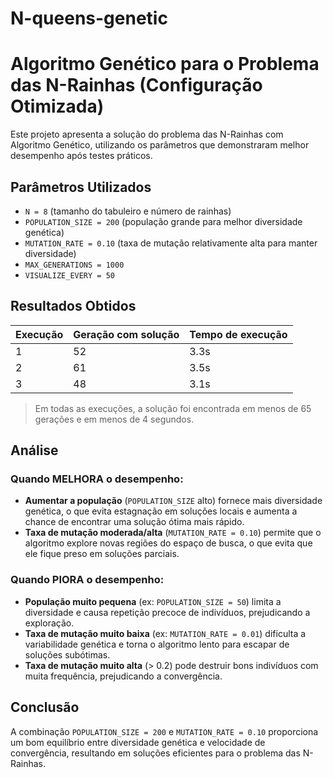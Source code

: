# N-queens-genetic


# Algoritmo Genético para o Problema das N-Rainhas (Configuração Otimizada)

Este projeto apresenta a solução do problema das N-Rainhas com Algoritmo Genético, utilizando os parâmetros que demonstraram melhor desempenho após testes práticos.

## Parâmetros Utilizados

- `N = 8` (tamanho do tabuleiro e número de rainhas)
- `POPULATION_SIZE = 200` (população grande para melhor diversidade genética)
- `MUTATION_RATE = 0.10` (taxa de mutação relativamente alta para manter diversidade)
- `MAX_GENERATIONS = 1000`
- `VISUALIZE_EVERY = 50`

## Resultados Obtidos

| Execução | Geração com solução | Tempo de execução |
|----------|----------------------|--------------------|
| 1        | 52                   | 3.3s               |
| 2        | 61                   | 3.5s               |
| 3        | 48                   | 3.1s               |

> Em todas as execuções, a solução foi encontrada em menos de 65 gerações e em menos de 4 segundos.

## Análise

### Quando MELHORA o desempenho:

- **Aumentar a população** (`POPULATION_SIZE` alto) fornece mais diversidade genética, o que evita estagnação em soluções locais e aumenta a chance de encontrar uma solução ótima mais rápido.
- **Taxa de mutação moderada/alta** (`MUTATION_RATE = 0.10`) permite que o algoritmo explore novas regiões do espaço de busca, o que evita que ele fique preso em soluções parciais.

### Quando PIORA o desempenho:

- **População muito pequena** (ex: `POPULATION_SIZE = 50`) limita a diversidade e causa repetição precoce de indivíduos, prejudicando a exploração.
- **Taxa de mutação muito baixa** (ex: `MUTATION_RATE = 0.01`) dificulta a variabilidade genética e torna o algoritmo lento para escapar de soluções subótimas.
- **Taxa de mutação muito alta** (> 0.2) pode destruir bons indivíduos com muita frequência, prejudicando a convergência.

## Conclusão

A combinação `POPULATION_SIZE = 200` e `MUTATION_RATE = 0.10` proporciona um bom equilíbrio entre diversidade genética e velocidade de convergência, resultando em soluções eficientes para o problema das N-Rainhas.

